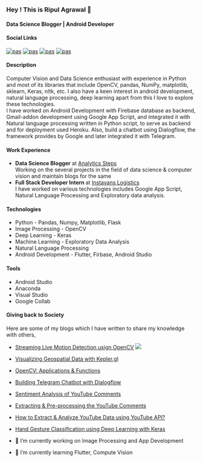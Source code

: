 ### Hey ! This is Ripul  Agrawal 👋
#### Data Science Blogger | Android Developer

#### Social Links
[![pas](https://img.shields.io/static/v1?&message=ripulagrawal&color=0e76a8&style=flat&label=linkedin)](https://www.linkedin.com/in/ripul-agrawal/)
[![pas](https://img.shields.io/static/v1?&message=ripulagrawal&color=0000A0&style=flat&label=AnalyticsSteps)](https://www.analyticssteps.com/author/ripul-agrawal)
[![pas](https://img.shields.io/static/v1?&message=ripulagrawal&color=00acee&style=flat&label=Twitter)](https://twitter.com/ripul_agrawal)
[![pas](https://img.shields.io/static/v1?&message=ripulagrawal&color=0e0e0e&style=flat&label=Medium)](https://medium.com/@ripulagrawal)

#### Description
Computer Vision and Data Science enthusiast with experience in Python and most of its libraries that include OpenCV, pandas, NumPy, matplotlib, sklearn, Keras, nltk, etc. I also have a keen interest in android development, natural language processing, deep learning apart from this I love to explore these technologies.<br>
I have worked on Android Development with Firebase database as backend, Gmail-addon development using Google App Script, and integrated it with Natural language processing written in Python script, to serve as backend and for deployment used Heroku. Also, build a chatbot using Dialogflow, the framework provides by Google and later integrated it with Telegram.<br>

#### Work Experience
- <b>Data Science Blogger</b> at [Analytics Steps](https://www.analyticssteps.com/)
    <br>Working on the several projects in the field of data science & computer vision and maintain blogs for the same
- <b>Full Stack Developer Intern </b> at [Instavans Logistics](https://instavans.com/)<br>
      I have worked on various technologies includes Google App Script, Natural Language Processing and Exploratory data analysis.
      
#### Technologies
-   Python - Pandas, Numpy, Matplotlib, Flask
-   Image Processing - OpenCV
-   Deep Learning - Keras
-   Machine Learning - Exploratory Data Analysis
-   Natural Language Processing
-   Android Development - Flutter, Firbase, Android Studio

####  Tools
-   Android Studio
-   Anaconda
-   Visual Studio
-   Google Collab

#### Giving back to Society
Here are some of my blogs which I have written to share my knowledge with others,
-   [Streaming Live Motion Detection usign OpenCV](https://www.analyticssteps.com/blogs/streaming-live-motion-detection-using-opencv)
    ![]((https://analyticssteps.com/backend/media/thumbnail/6810924/4792055_1594205530_oPEN-cV-23%20(1).jpg))
-   [Visualizing Geospatial Data with Kepler.gl](https://www.analyticssteps.com/blogs/visualizing-geospatial-data-keplergl)
-   [OpenCV: Applications & Functions](https://www.analyticssteps.com/blogs/open-cv-applications-functions)
-   [Building Telegram Chatbot with Dialogflow](https://www.analyticssteps.com/blogs/building-telegram-chatbot-dialogflow)
-   [Sentiment Analysis of YouTube Comments](https://www.analyticssteps.com/blogs/sentiment-analysis-youtube-comments)
-   [Extracting & Pre-processing the YouTube Comments](https://www.analyticssteps.com/blogs/extracting-pre-processing-youtube-comments)
-   [How to Extract & Analyze YouTube Data using YouTube API?](https://www.analyticssteps.com/blogs/how-extract-analyze-youtube-data-using-youtube-api)
-   [Hand Gesture Classification using Deep Learning with Keras](https://www.analyticssteps.com/blogs/hand-gesture-classification-using-deep-learning-keras)

- 🔭 I’m currently working on Image Processing and App Development
- 🌱 I’m currently learning Flutter, Compute Vision 
